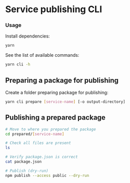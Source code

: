 # Service publishing CLI

### Usage

Install dependencies:

```bash
yarn
```

See the list of available commands:

```bash
yarn cli -h
```

## Preparing a package for publishing

Create a folder preparing package for publishing:

```bash
yarn cli prepare [service-name] [-o output-directory]
```

## Publishing a prepared package

```bash
# Move to where you prepared the package
cd prepared/[service-name]

# Check all files are present
ls

# Verify package.json is correct
cat package.json

# Publish (dry-run)
npm publish --access public --dry-run
```
